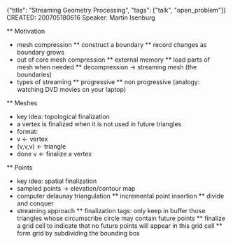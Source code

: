 {"title": "Streaming Geometry Processing", "tags": ["talk", "open_problem"]}
CREATED: 200705180616
Speaker: Martin Isenburg

** Motivation
 * mesh compression
 ** construct a boundary
 ** record changes as boundary grows
 * out of core mesh compression
 ** external memory
 ** load parts of mesh when needed
 ** decompression -> streaming mesh (the boundaries)
 * types of streaming
 ** progressive
 ** non progressive (analogy: watching DVD movies on your laptop)

** Meshes
 * key idea: topological finalization
 * a vertex is finalized when it is not used in future triangles
 * format:
 * v <- vertex
 * (v,v,v) <- triangle
 * done v <- finalize a vertex

** Points
 * key idea: spatial finalization
 * sampled points -> elevation/contour map
 * computer delaunay triangulation
 ** incremental point insertion
 ** divide and conquer
 * streaming approach
 ** finalization tags: only keep in buffer those triangles whose circumscribe circle may contain future points
 ** finalize a grid cell to indicate that no future points will appear in this grid cell
 ** form grid by subdividing the bounding box
